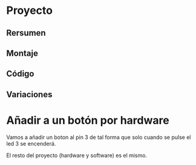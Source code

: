 # Proyecto

## Rersumen

## Montaje

## Código 

## Variaciones

# Añadir a un botón por hardware

Vamos a añadir un boton al pin 3 de tal forma que solo cuando se pulse el led 3 se encenderá.

El resto del proyecto (hardware y software) es el mismo.  
